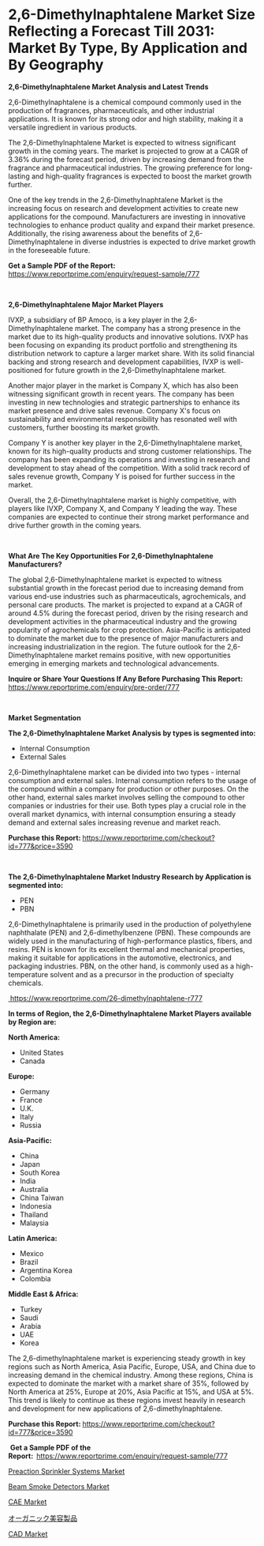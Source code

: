 <p><h1>2,6-Dimethylnaphtalene Market Size Reflecting a Forecast Till 2031: Market By Type, By Application and By Geography</h1></p><p><strong>2,6-Dimethylnaphtalene Market Analysis and Latest Trends</strong></p>
<p><p>2,6-Dimethylnaphtalene is a chemical compound commonly used in the production of fragrances, pharmaceuticals, and other industrial applications. It is known for its strong odor and high stability, making it a versatile ingredient in various products.</p><p>The 2,6-Dimethylnaphtalene Market is expected to witness significant growth in the coming years. The market is projected to grow at a CAGR of 3.36% during the forecast period, driven by increasing demand from the fragrance and pharmaceutical industries. The growing preference for long-lasting and high-quality fragrances is expected to boost the market growth further.</p><p>One of the key trends in the 2,6-Dimethylnaphtalene Market is the increasing focus on research and development activities to create new applications for the compound. Manufacturers are investing in innovative technologies to enhance product quality and expand their market presence. Additionally, the rising awareness about the benefits of 2,6-Dimethylnaphtalene in diverse industries is expected to drive market growth in the foreseeable future.</p></p>
<p><strong>Get a Sample PDF of the Report:&nbsp;</strong> <a href="https://www.reportprime.com/enquiry/request-sample/777">https://www.reportprime.com/enquiry/request-sample/777</a></p>
<p>&nbsp;</p>
<p><strong>2,6-Dimethylnaphtalene Major Market Players</strong></p>
<p><p>IVXP, a subsidiary of BP Amoco, is a key player in the 2,6-Dimethylnaphtalene market. The company has a strong presence in the market due to its high-quality products and innovative solutions. IVXP has been focusing on expanding its product portfolio and strengthening its distribution network to capture a larger market share. With its solid financial backing and strong research and development capabilities, IVXP is well-positioned for future growth in the 2,6-Dimethylnaphtalene market.</p><p>Another major player in the market is Company X, which has also been witnessing significant growth in recent years. The company has been investing in new technologies and strategic partnerships to enhance its market presence and drive sales revenue. Company X's focus on sustainability and environmental responsibility has resonated well with customers, further boosting its market growth.</p><p>Company Y is another key player in the 2,6-Dimethylnaphtalene market, known for its high-quality products and strong customer relationships. The company has been expanding its operations and investing in research and development to stay ahead of the competition. With a solid track record of sales revenue growth, Company Y is poised for further success in the market.</p><p>Overall, the 2,6-Dimethylnaphtalene market is highly competitive, with players like IVXP, Company X, and Company Y leading the way. These companies are expected to continue their strong market performance and drive further growth in the coming years.</p></p>
<p>&nbsp;</p>
<p><strong>What Are The Key Opportunities For 2,6-Dimethylnaphtalene Manufacturers?</strong></p>
<p><p>The global 2,6-Dimethylnaphtalene market is expected to witness substantial growth in the forecast period due to increasing demand from various end-use industries such as pharmaceuticals, agrochemicals, and personal care products. The market is projected to expand at a CAGR of around 4.5% during the forecast period, driven by the rising research and development activities in the pharmaceutical industry and the growing popularity of agrochemicals for crop protection. Asia-Pacific is anticipated to dominate the market due to the presence of major manufacturers and increasing industrialization in the region. The future outlook for the 2,6-Dimethylnaphtalene market remains positive, with new opportunities emerging in emerging markets and technological advancements.</p></p>
<p><strong>Inquire or Share Your Questions If Any Before Purchasing This Report:</strong> <a href="https://www.reportprime.com/enquiry/pre-order/777">https://www.reportprime.com/enquiry/pre-order/777</a></p>
<p>&nbsp;</p>
<p><strong>Market Segmentation</strong></p>
<p><strong>The 2,6-Dimethylnaphtalene Market Analysis by types is segmented into:</strong></p>
<p><ul><li>Internal Consumption</li><li>External Sales</li></ul></p>
<p><p>2,6-Dimethylnaphtalene market can be divided into two types - internal consumption and external sales. Internal consumption refers to the usage of the compound within a company for production or other purposes. On the other hand, external sales market involves selling the compound to other companies or industries for their use. Both types play a crucial role in the overall market dynamics, with internal consumption ensuring a steady demand and external sales increasing revenue and market reach.</p></p>
<p><strong>Purchase this Report:&nbsp;</strong><a href="https://www.reportprime.com/checkout?id=777&price=3590">https://www.reportprime.com/checkout?id=777&price=3590</a></p>
<p>&nbsp;</p>
<p><strong>The 2,6-Dimethylnaphtalene Market Industry Research by Application is segmented into:</strong></p>
<p><ul><li>PEN</li><li>PBN</li></ul></p>
<p><p>2,6-Dimethylnaphtalene is primarily used in the production of polyethylene naphthalate (PEN) and 2,6-dimethylbenzene (PBN). These compounds are widely used in the manufacturing of high-performance plastics, fibers, and resins. PEN is known for its excellent thermal and mechanical properties, making it suitable for applications in the automotive, electronics, and packaging industries. PBN, on the other hand, is commonly used as a high-temperature solvent and as a precursor in the production of specialty chemicals.</p></p>
<p><a href="https://www.reportprime.com/26-dimethylnaphtalene-r777">&nbsp;https://www.reportprime.com/26-dimethylnaphtalene-r777</a></p>
<p><strong>In terms of Region, the 2,6-Dimethylnaphtalene Market Players available by Region are:</strong></p>
<p>
    <p> <strong> North America: </strong>
        <ul>
            <li>United States</li>
            <li>Canada</li>
        </ul>
        </p> 
    <p> <strong> Europe: </strong>
        <ul>
            <li>Germany</li>
            <li>France</li>
            <li>U.K.</li>
            <li>Italy</li>
            <li>Russia</li>
        </ul>
        </p> 
    <p> <strong> Asia-Pacific: </strong>
        <ul>
            <li>China</li>
            <li>Japan</li>
            <li>South Korea</li>
            <li>India</li>
            <li>Australia</li>
            <li>China Taiwan</li>
            <li>Indonesia</li>
            <li>Thailand</li>
            <li>Malaysia</li>
        </ul>
        </p> 
    <p> <strong> Latin America: </strong>
        <ul>
            <li>Mexico</li>
            <li>Brazil</li>
            <li>Argentina Korea</li>
            <li>Colombia</li>
        </ul>
        </p> 
    <p> <strong> Middle East & Africa: </strong>
        <ul>
            <li>Turkey</li>
            <li>Saudi</li>
            <li>Arabia</li>
            <li>UAE</li>
            <li>Korea</li>
        </ul>
    </p>
    </p>
<p><p>The 2,6-dimethylnaphtalene market is experiencing steady growth in key regions such as North America, Asia Pacific, Europe, USA, and China due to increasing demand in the chemical industry. Among these regions, China is expected to dominate the market with a market share of 35%, followed by North America at 25%, Europe at 20%, Asia Pacific at 15%, and USA at 5%. This trend is likely to continue as these regions invest heavily in research and development for new applications of 2,6-dimethylnaphtalene.</p></p>
<p><strong>Purchase this Report: </strong><a href="https://www.reportprime.com/checkout?id=777&price=3590">https://www.reportprime.com/checkout?id=777&price=3590</a></p>
<p>&nbsp;<strong>Get a Sample PDF of the Report:&nbsp;&nbsp;</strong><a href="https://www.reportprime.com/enquiry/request-sample/777">https://www.reportprime.com/enquiry/request-sample/777</a></p>
<p><strong></strong></p>
<p><p><a href="https://www.linkedin.com/pulse/global-preaction-sprinkler-systems-market-size-trends-analysis-7c1ze">Preaction Sprinkler Systems Market</a></p><p><a href="https://www.linkedin.com/pulse/global-beam-smoke-detectors-market-trends-insights-growth-opportunities-hakof">Beam Smoke Detectors Market</a></p><p><a href="https://issuu.com/reportprime-2/docs/cae-market-size-2030.pptx">CAE Market</a></p><p><a href="https://medium.com/@himelboss0_65902/%E5%9C%B0%E7%90%83%E3%81%AE%E3%82%AA%E3%83%BC%E3%82%AC%E3%83%8B%E3%83%83%E3%82%AF%E3%83%93%E3%83%A5%E3%83%BC%E3%83%86%E3%82%A3%E3%83%BC%E8%A3%BD%E5%93%81%E3%81%AE%E5%B8%82%E5%A0%B4%E5%8B%95%E5%90%91%E3%81%A8%E6%88%90%E9%95%B7%E6%A9%9F%E4%BC%9A%E3%82%92%E5%9C%B0%E5%9F%9F-%E3%82%BF%E3%82%A4%E3%83%97-%E3%82%B9%E3%82%AD%E3%83%B3%E3%82%B1%E3%82%A2%E8%A3%BD%E5%93%81-%E3%83%98%E3%82%A2%E3%82%B1%E3%82%A2%E8%A3%BD%E5%93%81-%E3%81%8A%E3%82%88%E3%81%B3%E7%94%A8%E9%80%94-%E7%9B%B4%E8%B2%A9-%E3%83%8F%E3%82%A4%E3%83%91%E3%83%BC%E3%83%9E%E3%83%BC%E3%82%B1%E3%83%83%E3%83%88-%E5%B0%8F%E5%A3%B2%E3%83%81%E3%82%A7%E3%83%BC%E3%83%B3-e-%E3%82%B3%E3%83%9E%E3%83%BC%E3%82%B9-%E5%88%A5%E3%81%AB%E8%A9%95%E4%BE%A1%E3%81%97%E3%81%BE%E3%81%99-35da41f1ec86">オーガニック美容製品</a></p><p><a href="https://issuu.com/reportprime-2/docs/cad-market-size-2030.pptx">CAD Market</a></p></p>